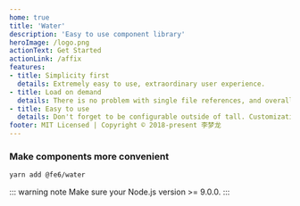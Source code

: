 ```yaml
---
home: true
title: 'Water'
description: 'Easy to use component library'
heroImage: /logo.png
actionText: Get Started
actionLink: /affix
features:
- title: Simplicity first
  details: Extremely easy to use, extraordinary user experience.
- title: Load on demand
  details: There is no problem with single file references, and overall references are more supportive. Don't care how big you are, don't need to introduce them at all.
- title: Easy to use
  details: Don't forget to be configurable outside of tall. Customization, personalization is not a thing, it is too late to find out.
footer: MIT Licensed | Copyright © 2018-present 李梦龙
---
```


### Make components more convenient

``` bash
yarn add @fe6/water
```

::: warning note
Make sure your Node.js version >= 9.0.0.
:::
